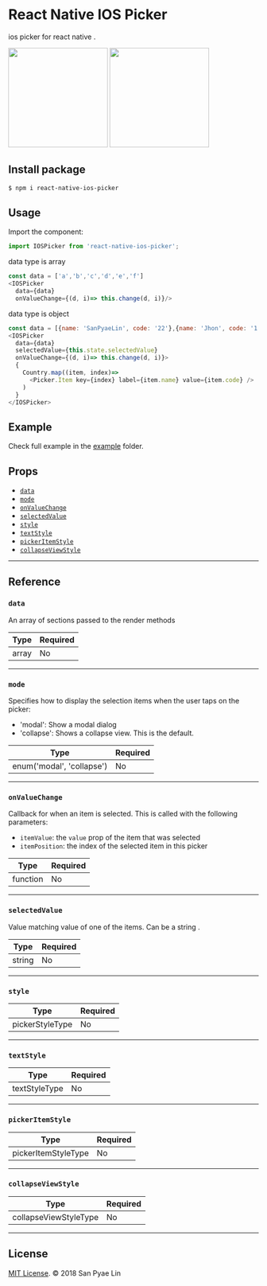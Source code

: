 # React Native IOS Picker
ios picker for react native .

<p>
<img src="https://raw.githubusercontent.com/sanpyaelin/react-native-ios-picker/master/images/modal.gif" width="200"> 
<img src="https://raw.githubusercontent.com/sanpyaelin/react-native-ios-picker/master/images/collapse.gif" width="200"> 
</p>

## Install package
```bash
$ npm i react-native-ios-picker
```

## Usage

Import the component:
```js
import IOSPicker from 'react-native-ios-picker';
```

data type is array
```js
const data = ['a','b','c','d','e','f']
<IOSPicker 
  data={data}
  onValueChange={(d, i)=> this.change(d, i)}/>
```

data type is object
```js
const data = [{name: 'SanPyaeLin', code: '22'},{name: 'Jhon', code: '1'},{name: 'Marry', code: '2'}]
<IOSPicker 
  data={data}
  selectedValue={this.state.selectedValue}
  onValueChange={(d, i)=> this.change(d, i)}>
  { 
    Country.map((item, index)=>
      <Picker.Item key={index} label={item.name} value={item.code} />
    )
  }
</IOSPicker>
```

## Example

Check full example in the [example](https://github.com/sanpyaelin/react-native-ios-picker/blob/master/example/index.js) folder.

## Props

- [`data`](#data)
- [`mode`](#mode)
- [`onValueChange`](#onvaluechange)
- [`selectedValue`](#selectedvalue)
- [`style`](#style)
- [`textStyle`](#textStyle)
- [`pickerItemStyle`](#pickerItemStyle)
- [`collapseViewStyle`](#collapseViewStyle)
---

## Reference

### `data`

An array of sections passed to the render methods

| Type     | Required |
| -------- | -------- |
| array | No       |

---

### `mode`

Specifies how to display the selection items when the user taps on the picker:

* 'modal': Show a modal dialog
* 'collapse': Shows a collapse view. This is the default.

| Type                       | Required |
| -------------------------- | -------- |
| enum('modal', 'collapse') | No       |

---

### `onValueChange`

Callback for when an item is selected. This is called with the following parameters:

* `itemValue`: the `value` prop of the item that was selected
* `itemPosition`: the index of the selected item in this picker

| Type     | Required |
| -------- | -------- |
| function | No       |

---

### `selectedValue`

Value matching value of one of the items. Can be a string .

| Type | Required |
| ---- | -------- |
| string  | No       |

---

### `style`

| Type            | Required |
| --------------- | -------- |
| pickerStyleType | No       |

---

### `textStyle`

| Type            | Required |
| --------------- | -------- |
| textStyleType | No       |

---

### `pickerItemStyle`

| Type            | Required |
| --------------- | -------- |
| pickerItemStyleType | No       |

---

### `collapseViewStyle`

| Type            | Required |
| --------------- | -------- |
| collapseViewStyleType | No       |

---


## License

[MIT License](http://opensource.org/licenses/mit-license.html). © 2018 San Pyae Lin
